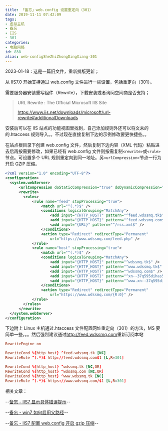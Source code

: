 ```yaml
---
title: 「备忘」web.config 设置重定向（301）
date: 2019-11-11 07:42:09
tags:
- 虚拟主机
- 备忘
- IIS
- 301
categories:
- 电脑网络
id: 838
alias: web-configSheZhiZhongDingXiang-301
---
```


2023-01-18：这是一篇旧文件，重新排版更新；

从 IIS7.0 开始支持通过 web.config 文件进行一些设置，包括重定向（301）。

<!--more-->

需要服务器安装重写组件（Rewrite），下载安装或者询问空间商是否支持；

> URL Rewrite : The Official Microsoft IIS Site
>
> https://www.iis.net/downloads/microsoft/url-rewrite#additionalDownloads

安装后可以在 IIS 站点的功能视图里找到，自己添加规则外还可以将文未的的.htaccess 规则导入。。不过现在直接复制下边的示例修改要更快捷些。。

在站点根目录下创建 web.config 文件，然后复制下边内容（XML 代码）粘贴进去后再按需要修改，如果已经有 web.config 文件则按需复制`<rewrite>`或`<rule>`节点。可设置多个 URL 规则重定向到同一地址。另`<urlCompression>`节点一行为开启 GZIP 压缩。

```xml
<?xml version="1.0" encoding="UTF-8"?>
<configuration>
  <system.webServer>
      <urlCompression doStaticCompression="true" doDynamicCompression="true" />
      <rewrite>
        <rules>
            <rule name="feed" stopProcessing="true">
                <match url="^(.*)$" />
                <conditions logicalGrouping="MatchAny">
                    <add input="{HTTP_HOST}" pattern="^feed.wdssmq.tk$" />
                    <add input="{HTTP_HOST}" pattern="^feed.wdssmq.com$" />
                    <add input="{URL}" pattern="^/rss.xml$" />
                </conditions>
                <action type="Redirect" redirectType="Permanent"
                    url="https://www.wdssmq.com/feed.php" />
            </rule>
            <rule name="host" stopProcessing="true">
                <match url="^(.*)$" />
                <conditions logicalGrouping="MatchAny">
                    <add input="{HTTP_HOST}" pattern="^wdssmq.tk$" />
                    <add input="{HTTP_HOST}" pattern="^www.wdssmq.tk$" />
                    <add input="{HTTP_HOST}" pattern="^wdssmq.com$" />
                    <add input="{HTTP_HOST}" pattern="^xn--37q595dihas5a.tk$" />
                    <add input="{HTTP_HOST}" pattern="^www.xn--37q595dihas5a.tk$" />
                </conditions>
                <action type="Redirect" redirectType="Permanent"
                    url="https://www.wdssmq.com/{R:0}" />
            </rule>
        </rules>
      </rewrite>
  </system.webServer>
</configuration>
```

下边附上 Linux 主机通过.htaccess 文件配置网址重定向（301）的方法，MS 要简单一些，。。然后强烈建议通过<http://feed.wdssmq.com>重新订阅本站

```conf
RewriteEngine on

RewriteCond %{http_host} ^feed.wdssmq.tk [NC]
RewriteRule ^(.*)$ http://feed.wdssmq.com$1 [L,R=301]

RewriteCond %{http_host} ^wdssmq.tk [NC,OR]
RewriteCond %{http_host} ^wdssmq.com [NC,OR]
RewriteCond %{http_host} ^www.wdssmq.tk [NC]
RewriteRule ^(.*)$ https://www.wdssmq.com/$1 [L,R=301]
```

相关文章：

\--[备忘 - IIS7 显示具体错误提示](https://www.wdssmq.com/post/BeiWang-IIS7XianShiJuTiCuoWuTiShi.html "备忘 - IIS7 显示具体错误提示")--

\--[备忘 - win7 如何启用父路径](https://www.wdssmq.com/post/bei-wang-win7ru-he-qi-yong-fu-lu-jing.html "备忘 - win7 如何启用父路径")--

\--[备忘 - IIS7 配置 web.config 开启 gzip 压缩](https://www.wdssmq.com/post/BeiWang-IIS7PeiZhiweb-configKaiQigzipYaSuo.html "备忘 - IIS7 配置 web.config 开启 gzip 压缩")--

<!--838-->
